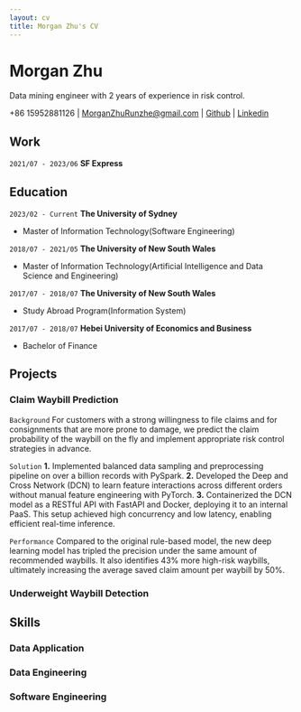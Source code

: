 ```yaml
---
layout: cv
title: Morgan Zhu's CV
---
```

# Morgan Zhu
Data mining engineer with 2 years of experience in risk control.

<div id="webaddress">
<a>+86 15952881126</a>
| <a href="morganzhurunzhe@gmail.com">MorganZhuRunzhe@gmail.com</a>
| <a href="https://morganzhurunzhe.github.io/markdown-cv/">Github</a>
| <a href="https://www.linkedin.com/in/morgan-zhu-107bab153/">Linkedin</a>
</div>



## Work
`2021/07 - 2023/06`
__SF Express__



## Education

`2023/02 - Current`
__The University of Sydney__

- Master of Information Technology(Software Engineering)

`2018/07 - 2021/05`
__The University of New South Wales__

- Master of Information Technology(Artificial Intelligence and Data Science and Engineering)

`2017/07 - 2018/07`
__The University of New South Wales__

- Study Abroad Program(Information System)

`2017/07 - 2018/07`
__Hebei University of Economics and Business__

- Bachelor of Finance




## Projects

### Claim Waybill Prediction
`Background`
For customers with a strong willingness to file claims and for consignments that are more prone to damage, we predict the claim probability of the waybill on the fly and implement appropriate risk control strategies in advance.

`Solution`
**1.** Implemented balanced data sampling and preprocessing pipeline on over a billion records with PySpark. 
**2.** Developed the Deep and Cross Network (DCN) to learn feature interactions across different orders without manual feature engineering with PyTorch. 
**3.** Containerized the DCN model as a RESTful API with FastAPI and Docker, deploying it to an internal PaaS. This setup achieved high concurrency and low latency, enabling efficient real-time inference.

`Performance`
Compared to the original rule-based model, the new deep learning model has tripled the precision under the same amount of recommended waybills. It also identifies 43% more high-risk waybills, ultimately increasing the average saved claim amount per waybill by 50%.

### Underweight Waybill Detection


## Skills

### Data Application

### Data Engineering

### Software Engineering



<!-- ### Footer

Last updated: May 2024 -->


